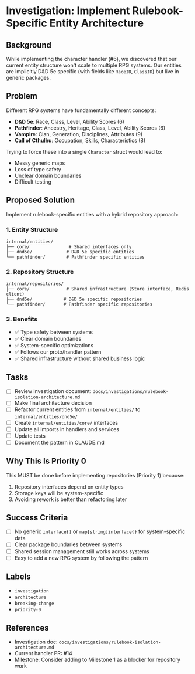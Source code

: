 # Investigation: Implement Rulebook-Specific Entity Architecture

## Background

While implementing the character handler (#6), we discovered that our current entity structure won't scale to multiple RPG systems. Our entities are implicitly D&D 5e specific (with fields like `RaceID`, `ClassID`) but live in generic packages.

## Problem

Different RPG systems have fundamentally different concepts:
- **D&D 5e**: Race, Class, Level, Ability Scores (6)
- **Pathfinder**: Ancestry, Heritage, Class, Level, Ability Scores (6)
- **Vampire**: Clan, Generation, Disciplines, Attributes (9)
- **Call of Cthulhu**: Occupation, Skills, Characteristics (8)

Trying to force these into a single `Character` struct would lead to:
- Messy generic maps
- Loss of type safety
- Unclear domain boundaries
- Difficult testing

## Proposed Solution

Implement rulebook-specific entities with a hybrid repository approach:

### 1. Entity Structure
```
internal/entities/
├── core/               # Shared interfaces only
├── dnd5e/             # D&D 5e specific entities
└── pathfinder/        # Pathfinder specific entities
```

### 2. Repository Structure  
```
internal/repositories/
├── core/              # Shared infrastructure (Store interface, Redis client)
├── dnd5e/            # D&D 5e specific repositories
└── pathfinder/       # Pathfinder specific repositories
```

### 3. Benefits
- ✅ Type safety between systems
- ✅ Clear domain boundaries
- ✅ System-specific optimizations
- ✅ Follows our proto/handler pattern
- ✅ Shared infrastructure without shared business logic

## Tasks

- [ ] Review investigation document: `docs/investigations/rulebook-isolation-architecture.md`
- [ ] Make final architecture decision
- [ ] Refactor current entities from `internal/entities/` to `internal/entities/dnd5e/`
- [ ] Create `internal/entities/core/` interfaces
- [ ] Update all imports in handlers and services
- [ ] Update tests
- [ ] Document the pattern in CLAUDE.md

## Why This Is Priority 0

This MUST be done before implementing repositories (Priority 1) because:
1. Repository interfaces depend on entity types
2. Storage keys will be system-specific
3. Avoiding rework is better than refactoring later

## Success Criteria

- [ ] No generic `interface{}` or `map[string]interface{}` for system-specific data
- [ ] Clear package boundaries between systems
- [ ] Shared session management still works across systems
- [ ] Easy to add a new RPG system by following the pattern

## Labels
- `investigation`
- `architecture` 
- `breaking-change`
- `priority-0`

## References
- Investigation doc: `docs/investigations/rulebook-isolation-architecture.md`
- Current handler PR: #14
- Milestone: Consider adding to Milestone 1 as a blocker for repository work